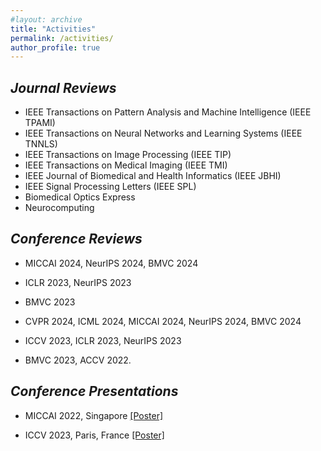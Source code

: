 ```yaml
---
#layout: archive
title: "Activities"
permalink: /activities/
author_profile: true
---
```


## *Journal Reviews*
  * IEEE Transactions on Pattern Analysis and Machine Intelligence (IEEE TPAMI)
  * IEEE Transactions on Neural Networks and Learning Systems (IEEE TNNLS)
  * IEEE Transactions on Image Processing (IEEE TIP)
  * IEEE Transactions on Medical Imaging (IEEE TMI)
  * IEEE Journal of Biomedical and Health Informatics (IEEE JBHI)
  * IEEE Signal Processing Letters (IEEE SPL)
  * Biomedical Optics Express
  * Neurocomputing

## *Conference Reviews*
  * MICCAI 2024, NeurIPS 2024, BMVC 2024
  * ICLR 2023, NeurIPS 2023
  * BMVC 2023
    
  * CVPR 2024, ICML 2024, MICCAI 2024, NeurIPS 2024, BMVC 2024
  * ICCV 2023, ICLR 2023, NeurIPS 2023
  * BMVC 2023, ACCV 2022.


## *Conference Presentations*
  * MICCAI 2022, Singapore <a href="./../files/MICCAI2022.pdf" target="_blank">[Poster]</a>

  * ICCV 2023, Paris, France <a href="./../files/ICCV2023.pdf" target="_blank">[Poster]</a>  
